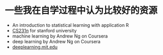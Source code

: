 # 一些我在自学过程中认为比较好的资源
* An introduction to statistical learning with application R
* [CS231n](http://cs231n.stanford.edu/) for stanford university
* machine learning by Andrew Ng on Coursera
* deep learning by Andrew Ng on Coursera
* [deeplearning.mit.edu](https://deeplearning.mit.edu/)
